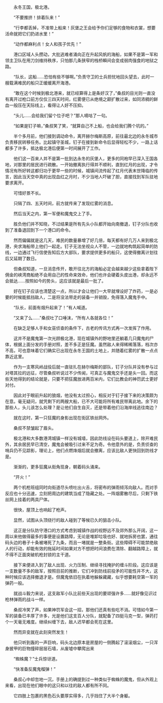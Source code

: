 　　永冬王国，极北港。

　　“不要推挤！排着队来！”

　　“行李都丢掉，不准带上船来！灰堡之王会给予你们足够的食物和衣裳，想要活命就把它们扔进水里！”

　　“动作都麻利点！女人和孩子优先！”

　　港口区域人头攒动，大批逃难者涌向正在升起风帆的海船，如果不是第一军和领主卫队在用刀剑维持秩序，只怕那几条狭窄的栈桥瞬间会变成弱肉强食的地狱之路。

　　“队长，这船……恐怕有些不够啊。”负责守卫的士兵担忧地回头望去，此时一艘载满难民的船只正缓缓离开海港。

　　“敢在这个时候到极北港来，就已经算得上是条好汉了，”桑叔的目光则一直没有离开过枪口前方仅仅三四天时间，红雾便已从绝境之巅扩散过来，如同浓稠的鲜血一般压在天际线上，看得让人好不压抑。

　　“头儿……会给我们留个位子吧？”那人嘀咕了一句。

　　“如果是钉子嘛，”桑叔笑了笑，“就算自己不上船，也会给我们腾个坑的。”

　　半个多月前，他们接到调动命令，离开赫尔梅斯高原，前往最北边的永冬城市负责移民转移任务。比起镇守圣城，钉子在接到新命令后显得轻松不少，一路上话都多了许多，抵达极北港后便第一时间展开了工作。

　　他们这一百来人并不是第一批到达永冬的灰堡人，更多的同袍早已深入王国各地，对那里的居民进行疏散。一开始撤离执行得并不顺利，直到红月的出现，才令情况有所好转这都归功于更早一些的时候，城镇间流传起了红月代表末世降临的传言，因此当天空中真的出现血红之月时，不少当地人吓破了胆，直接找到军队驻地要求离开。

　　可惜好景不长。

　　只隔了四、五天时间，前方就传来了发现红雾的消息。

　　然后当天之内，第一军便和魔鬼交上了手。

　　胜负他们并不知晓，不过结果是所有先头小队都开始向南撤退，钉子分队也收到了准备退回到下一个港口的命令。

　　然而偏偏就是这几天，难民的数量暴增了好几倍，每天都有好几万人来到极北港，央求海船带上他们一起走。钉子无法坐视众人不管，一边就地构筑起简单的防线，一边通过飞行信使告知后方大部队，要求提供更多的船只，这使得撤离计划往后又延期了数日。

　　但桑叔知道，一旦消息传开，敢开往北方的海船必定会越来越少这些拿着陛下佣金的峡湾商船绝不会用自己的性命来效命，他们也许会硬着头皮出港，却永远不会抵达……按照如今的势头，这应该就是最后一批了。

　　好在钉子应该也清楚这一点，所以才会让他们一大早就埋设好了炸药，一是必要的时候能抵挡敌人，二是将没法带走的装备一并销毁，免得落入魔鬼手中。

　　“队长，前面有烟升起来了！”有人喊道。

　　“又来了么……”桑叔吐了口唾沫，“所有人各就各位！”

　　在缺乏足够人手和女巫侦查的条件下，古老的传讯方式再一次发挥了作用。

　　这并不是魔鬼第一次光顾极北港，现在城镇外的野地里还躺着几只魔鬼的尸体，根据上面分发的手册对照，差不多正是狂魔。虽然敌人来得稀稀落落，档次亦不高，可也意味着它们确实已出现在永冬王国的土地上，并随着红雾的扩散一点点靠近这里。

　　作为一支寒风岭战役后就一直驻扎在赫尔梅斯的部队，钉子分队并没有参与过对塔其拉的远征，尽管桑叔听说过不少传闻，可真正与魔鬼交手还是头一回。而这些天他得到的结论就是，只要不把狂魔放进两百米内，它们比教会的神罚武士更好对付。

　　因此对于眼前升起的狼烟，他没有太过担心，相反对于钉子接下来的决策颇为在意。毫无疑问，就凭剩下的两艘大船，已不大可能将所有难民带离此地。余下的那些人，头儿该怎么处理？是让他们自生自灭，还是带着他们沿海岸线逃往南边？

　　就在这时，第一只狂魔的身影出现在街区铁丝网外。

　　桑叔不禁皱起了眉头。

　　极北港和大多数港湾城镇一样没有城墙，因此防线设在码头要道上，除开难民外，其余居民早已清空，魔鬼会被吸引过来不足为奇。令他意外的是，负责侦查的哨兵仍不见踪影，理论上，他们点燃烽烟后就会撤离，应该比敌人更快回到防线才是。

　　渐渐的，更多狂魔从街角现身，朝着码头涌来。

　　“开火！”

　　两个机枪班组同时向街道尽头喷吐出火舌，将密布的弹雨倾泻向敌人。而对手反应也十分迅速，立刻把周边的建筑当成了隐藏之处。一阵烟雾散尽后，只剩下铁丝网上挂着的两具尸体。

　　很快，屋顶上也响起了枪声。

　　显然，试图从头顶绕行的敌人碰到了等候已久的狙击小队。

　　这正是分队防守港口的方式考虑到城镇作战的视野远不及郊外那么开阔，这一周以来他做得最多的事便是设置路障，无论是堆卸垃圾也好、就地拆房也罢，通往码头边的巷子十条被堵死了九条，而且一堵就是一整条街。这些障碍不可能禁绝敌人的行动，却能有效的拖延时间如果对方不想把时间浪费在清除、翻越路障上，就不得不正面突破机枪封锁的主干道。

　　接下来便进入到了敌人出现、火力压制、继续寻找掩护的缠斗阶段。这应该是一支数量不多的敌军，按照目前的推断，它们冲到防线前投矛的可能性并不大，这种时候应该选择撤退才是。但魔鬼依旧在执着地躲躲藏藏，似乎想要耗空第一军的弹药一般。

　　就战斗毅力来说，这支敌军小队比前些天出现的要顽强许多……就好像见识过枪林弹雨的战斗一样。

　　桑叔冷笑了声，如果神罚军会这一招，那他们还真有些吃不消。可惜如今第一军的装备已丰厚了许多，光是他们这支百人分队，就配备了四挺马克一型，弹药打个一天毫无难度。继续纠缠下去，敌人迟早都会死在这里。

　　然而异变就在此刻突然发生！

　　他只听到轰的一声巨响，码头北边原本是房屋的一侧腾起了滚滚烟尘，一只浑身披甲的巨物撞碎层层石墙，从废墟中攀爬出来

　　“蜘蛛魔？”士兵惊讶道。

　　“快准备反魔鬼榴弹！”

　　桑叔心中却忽地一沉，手册上的确提到过一种类似于蜘蛛的魔鬼，但从外观上来看，出现在他们眼中的这只和以往的敌人都有所不同。

　　它四肢上包裹的黑色石头要厚实得多，几乎挡住了大半个身躯。
